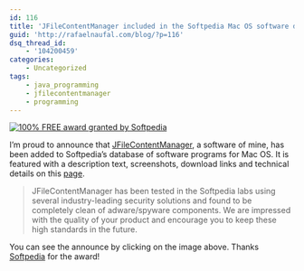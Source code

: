 ```yaml
---
id: 116
title: 'JFileContentManager included in the Softpedia Mac OS software database'
guid: 'http://rafaelnaufal.com/blog/?p=116'
dsq_thread_id:
    - '104200459'
categories:
    - Uncategorized
tags:
    - java_programming
    - jfilecontentmanager
    - programming
---
```


[![100% FREE award granted by Softpedia](http://mac.softpedia.com/base_img/softpedia_free_award_f.gif)](http://mac.softpedia.com/progClean/JFile-Content-Manager-Clean-65065.html)

I’m proud to announce that [JFileContentManager](http://code.google.com/p/jfilecontentmanager/), a software of mine, has been added to Softpedia’s database of software programs for Mac OS. It is featured with a description text, screenshots, download links and technical details on this [page](<http://mac.softpedia.com/get/Developer-Tools/JFile-Content Manager.shtml>).

> JFileContentManager has been tested in the Softpedia labs using several industry-leading security solutions and found to be completely clean of adware/spyware components. We are impressed with the quality of your product and encourage you to keep these high standards in the future.

You can see the announce by clicking on the image above. Thanks [Softpedia](http://mac.softpedia.com/) for the award!